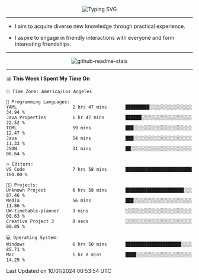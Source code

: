 <p align="center">
  <img src="https://readme-typing-svg.demolab.com?font=Fira+Code&weight=500&size=32&duration=2500&pause=1600&center=true&vCenter=true&random=false&width=1024&height=64&lines=Hi+there+%F0%9F%91%8B;I'm+delighted+you+could+make+it+here+%F0%9F%8E%89;I'm+Harry%2C+a+college+student+still+finding+my+way" alt="Typing SVG" />
</p>


---


- I aim to acquire diverse new knowledge through practical experience.

- I aspire to engage in friendly interactions with everyone and form interesting friendships.


---


<p align="center">
  <img src="https://github-readme-stats.vercel.app/api?username=Harry-Jing&show_icons=true" alt="github-readme-stats"/>
</p>


---

<!--START_SECTION:waka-->
📊 **This Week I Spent My Time On** 

```text
🕑︎ Time Zone: America/Los_Angeles

💬 Programming Languages: 
YAML                     2 hrs 47 mins       █████████░░░░░░░░░░░░░░░░   34.94 % 
Java Properties          1 hr 47 mins        ██████░░░░░░░░░░░░░░░░░░░   22.52 % 
TOML                     59 mins             ███░░░░░░░░░░░░░░░░░░░░░░   12.47 % 
Java                     54 mins             ███░░░░░░░░░░░░░░░░░░░░░░   11.33 % 
JSON                     31 mins             ██░░░░░░░░░░░░░░░░░░░░░░░   06.64 % 

🔥 Editors: 
VS Code                  7 hrs 58 mins       █████████████████████████   100.00 % 

🐱‍💻 Projects: 
Unknown Project          6 hrs 58 mins       ██████████████████████░░░   87.46 % 
Media                    56 mins             ███░░░░░░░░░░░░░░░░░░░░░░   11.86 % 
UW-timetable-planner     3 mins              ░░░░░░░░░░░░░░░░░░░░░░░░░   00.63 % 
Creative Project 3       0 secs              ░░░░░░░░░░░░░░░░░░░░░░░░░   00.05 % 

💻 Operating System: 
Windows                  6 hrs 50 mins       █████████████████████░░░░   85.71 % 
Mac                      1 hr 8 mins         ████░░░░░░░░░░░░░░░░░░░░░   14.29 % 
```


 Last Updated on 10/01/2024 00:53:54 UTC
<!--END_SECTION:waka-->
